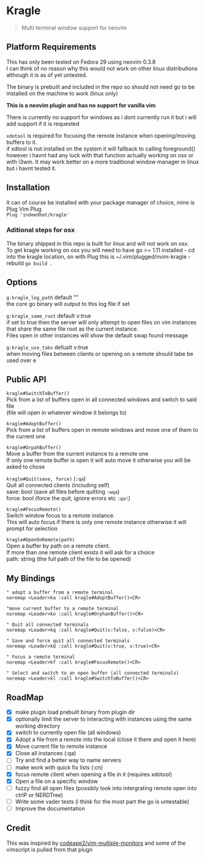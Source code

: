 # Kragle
> Multi terminal window support for neovim

## Platform Requirements
This has only been tested on Fedora 29 using neovim 0.3.8\
I can think of no reason why this would not work on other linux distributions although it is as of
yet untested.

The binary is prebuilt and included in the repo so should not need go to be installed on the machine to work (linux only)

**This is a neovim plugin and has no support for vanilla vim**

There is currently no support for windows as i dont currently run it but i will add support if it is requested

`xdotool` is required for focusing the remote instance when opening/moving buffers to it.\
if xdtool is not installed on the system it will fallback to calling foreground() however i havnt had
any luck with that function actually working on osx or with i3wm. It may work better on a more
traditional window manager in linux but i havnt tested it.

## Installation
It can of course be installed with your package manager of choice, mine is Plug
Vim Plug\
`Plug 'indeedhat/kragle'`

### Aditional steps for osx
The binary shipped in this repo is built for linux and will not work on osx.\
To get kragle working on osx you will need to have go >= 1.11 installed 
    - cd into the kragle location, on with Plug this is ~/.vim/plugged/nvim-kragle
    - rebuild `go build .`


## Options
`g:kragle_log_path` default ""\
the core go binary will output to this log file if set

`g:kragle_same_root` default v:true\
if set to true then the server will only attempt to open files on vim instances that share the same file root
as the current instance.\
Files open in other instances will show the default swap found message

`g:kragle_use_tabs` defualt v:true\
when moving files between clients or opening on a remote should tabe be used over e

## Public API
`kragle#SwitchToBuffer()`\
Pick from a list of buffers open in all connected windows and switch to said file\
(file will open in whatever window it belongs to)

`kragle#AdoptBuffer()`\
Pick from a list of buffers open in remote windows and move one of them to the current one

`kragle#OrpahBuffer()`\
Move a buffer from the current instance to a remote one\
If only one remote buffer is open it will auto move it otherwise you will be asked to chose

`kragle#Quit(save, force)` (`:qa`)\
Quit all connected clients (including self)\
save: bool (save all files before quitting `:wqa`)\
force: bool (force the quit, ignore errors etc `:qa!`)

`kragle#FocusRemote()`\
Switch window focus to a remote instance.\
This will auto focus if there is only one remote instance otherwise it will prompt for selection

`kragle#OpenOnRemote(path)`\
Open a buffer by path on a remote client.\
If more than one remote client exists it will ask for a choice\
path: string (the full path of the file to be opened)

## My Bindings
```vim
" adopt a buffer from a remote terminal
noremap <Leader>ka :call kragle#AdoptBuffer()<CR>

"move current buffer to a remote terminal
noremap <Leader>ko :call kragle#OrphanBuffer()<CR>

" Quit all connected terminals
noremap <Leader>kq :call kragle#Quit(v:false, v:false)<CR>

" Save and force quit all connected terminals
noremap <Leader>kQ :call kragle#Quit(v:true, v:true)<CR>

" Focus a remote terminal
noremap <Leader>kf :call kragle#FocusRemote()<CR>

" Select and switch to an open buffer (all connected terminals)
noremap <Leader>kl :call kragle#SwitchToBuffer()<CR>
```

## RoadMap
- [x] make plugin load prebuilt binary from plugin dir
- [x] optionally limit the server to interacting with instances using the same working directory
- [x] switch to currently open file (all windows)
- [x] Adopt a file from a remote into the local (close it there and open it here)
- [x] Move current file to remote instance
- [x] Close all instances (:qa)
- [ ] Try and find a better way to name servers
- [ ] make work with quick fix lists (:cn)
- [x] focus remote client when opening a file in it (requires xdotool)
- [x] Open a file on a specific window
- [ ] fuzzy find all open files (possibly look into intergrating remote open into ctrlP or NERDTree)
- [ ] Write some vader tests (i think for the most part the go is untestable)
- [ ] Improve the documentation

## Credit
This was inspired by [codeape2/vim-multiple-monitors](https://github.com/codeape2/vim-multiple-monitors) and some
of the vimscript is pulled from that plugn
